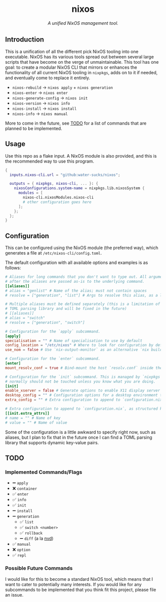 <h1 align="center">nixos</h1>
<h6 align="center">A unified NixOS management tool.</h6>

## Introduction

This is a unification of all the different pick NixOS tooling into one executable.
NixOS has its various tools spread out between several large scripts that have
become on the verge of unmaintainable. This tool has one goal: to create a modular
NixOS CLI that mirrors or enhances the functionality of all current NixOS tooling in
`nixpkgs`, adds on to it if needed, and eventually come to replace it entirely.

- `nixos-rebuild` → `nixos apply` + `nixos generation`
- `nixos-enter` → `nixos enter`
- `nixos-generate-config` → `nixos init`
- `nixos-version` → `nixos info`
- `nixos-install` → `nixos install`
- `nixos-info` → `nixos manual`

More to come in the future, see [TODO](#todo) for a list of commands that are
planned to be implemented.

## Usage

Use this repo as a flake input. A NixOS module is also provided, and this is
the recommended way to use this program.

```nix
{
  inputs.nixos-cli.url = "github:water-sucks/nixos";

  outputs = { nixpkgs, nixos-cli, ... }: {
    nixosConfigurations.system-name = nixpkgs.lib.nixosSystem {
      modules = [
        nixos-cli.nixosModules.nixos-cli
        # other configuration goes here
      ];
    };
  };
}
```

## Configuration

This can be configured using the NixOS module (the preferred way), which
generates a file at `/etc/nixos-cli/config.toml`.

The default configuration with all available options and examples is as follows:

```toml
# Aliases for long commands that you don't want to type out. All arguments
# after the aliases are passed as-is to the underlying command.
[[aliases]]
# alias = "genlist" # Name of the alias; must not contain spaces
# resolve = ["generation", "list"] # Args to resolve this alias, as a list of strings

# Multiple aliases must be defined separately (this is a limitation of the
# TOML parsing library and will be fixed in the future)
# [[aliases]]
# alias = "switch"
# resolve = ["generation", "switch"]

# Configuration for the `apply` subcommand.
[apply]
specialisation = "" # Name of specialisation to use by default
config_location = "/etc/nixos" # Where to look for configuration by default
use_nom = false # Use `nix-output-monitor` as an alternative `nix build` front-end

# Configuration for the `enter` subcommand.
[enter]
mount_resolv_conf = true # Bind-mount the host `resolv.conf` inside the chroot for internet access

# Configuration for the `init` subcommand. This is managed by `nixpkgs`, and
# normally should not be touched unless you know what you are doing.
[init]
enable_xserver = false # Generate options to enable X11 display server
desktop_config = "" # Configuration options for a desktop environment to include by default
extra_config = "" # Extra configuration to append to `configuration.nix` as a string

# Extra configuration to append to `configuration.nix`, as structured key-value pairs
[[init.extra_attrs]]
# name = "" # Name of key
# value = "" # Name of value
```

Some of the configuration is a little awkward to specify right now, such
as aliases, but I plan to fix that in the future once I can find a TOML
parsing library that supports dynamic key-value pairs.

## TODO

### Implemented Commands/Flags

- ➖ `apply`
- ❌ `container`
- ✅ `enter`
- ✅ `info`
- ✅ `init`
- ➖ `install`
- ➖ `generation`
  - ✅ `list`
  - ✅ `switch <number>`
  - ✅ `rollback`
  - ➖ `diff` (a la [nvd](https://gitlab.com/khumba/nvd))
- ✅ `manual`
- ❌ `option`
- ✅ `repl`

### Possible Future Commands

I would like for this to become a standard NixOS tool, which means that I want
to cater to potentially many interests. If you would like for any subcommands
to be implemented that you think fit this project, please file an issue.
